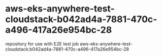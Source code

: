 # aws-eks-anywhere-test-cloudstack-b042ad4a-7881-470c-a496-417a26e954bc-28
repository for use with E2E test job aws-eks-anywhere-test-cloudstack:b042ad4a-7881-470c-a496-417a26e954bc-28
